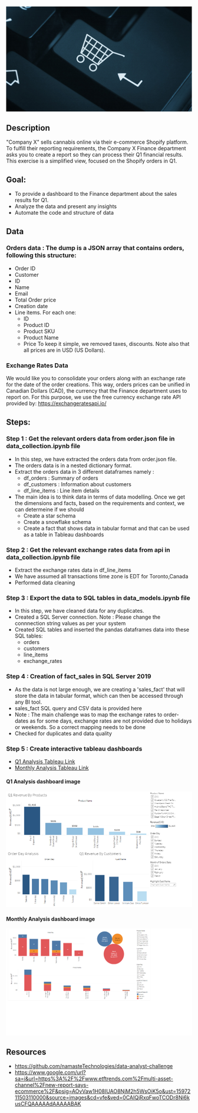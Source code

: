 ![](https://github.com/rachitj/ecommerce_transactions_project/blob/master/ecommerce-logo.jpg)

## Description
"Company X" sells cannabis online via their e-commerce Shopify platform. To fulfill their reporting requirements, the Company X Finance department asks you to create a report so they can process their Q1 financial results. This exercise is a simplified view, focused on the Shopify orders in Q1.

## Goal: 
* To provide a dashboard to the Finance department about the sales results for Q1.
* Analyze the data and present any insights
* Automate the code and structure of data

## Data
### Orders data : The dump is a JSON array that contains orders, following this structure:

* Order ID
* Customer
* ID
* Name
* Email
* Total Order price
* Creation date
* Line items. For each one:
  * ID
  * Product ID
  * Product SKU
  * Product Name
  * Price
To keep it simple, we removed taxes, discounts. Note also that all prices are in USD (US Dollars).

### Exchange Rates Data 
We would like you to consolidate your orders along with an exchange rate for the date of the order creations. This way, orders prices can be unified in Canadian Dollars (CAD), the currency that the Finance department uses to report on.
For this purpose, we use the free currency exchange rate API provided by: https://exchangeratesapi.io/

## Steps:

### Step 1 : Get the relevant orders data from order.json file in data_collection.ipynb file
* In this step, we have extracted the orders data from order.json file.
* The orders data is in a nested dictionary format.
* Extract the orders data in 3 different dataframes namely :
  * df_orders : Summary of orders
  * df_customers : Information about customers
  * df_line_items : Line item details
* The main idea is to think data in terms of data modelling. Once we get the dimensions and facts, based on the requirements and context, we can determeine if we should 
  * Create a star schema
  * Create a snowflake schema
  * Create a fact that shows data in tabular format and that can be used as a table in Tableau dashboards

### Step 2 : Get the relevant exchange rates data from api in data_collection.ipynb file
* Extract the exchange rates data in df_line_items 
* We have assumed all transactions time zone is EDT for Toronto,Canada
* Performed data cleaning

### Step 3 : Export the data to SQL tables in data_models.ipynb file
* In this step, we have cleaned data for any duplicates.
* Created a SQL Server connection. Note : Please change the connnection string values as per your system
* Created SQL tables and inserted the pandas dataframes data into these SQL tables:
  * orders
  * customers
  * line_items
  * exchange_rates
 
 ### Step 4 : Creation of fact_sales in SQL Server 2019
* As the data is not large enough, we are creating a 'sales_fact' that will store the data in tabular format, which can then be accessed through any BI tool. 
* sales_fact SQL query and CSV data is provided here
* Note : The main challenge was to map the exchange rates to order-dates as for some days, exchange rates are not provided due to holidays or weekends. So a correct mapping needs to be done
* Checked for duplicates and data quality

### Step 5 : Create interactive tableau dashboards
* [Q1 Analysis Tableau Link](https://public.tableau.com/profile/rachitjauhari#!/vizhome/e-commerce_analysis/Q1Dashboard?publish=yes)
* [Monthly Analysis Tableau Link](https://public.tableau.com/profile/rachitjauhari#!/vizhome/e-commerce_analysisMonthly/MonthlyDashboard?publish=yes)

#### Q1 Analysis dashboard image
![Q1 Analysis](https://github.com/rachitj/ecommerce_transactions_project/blob/master/q1_analysis.png)

#### Monthly Analysis dashboard image
![Monthly Analysis](https://github.com/rachitj/ecommerce_transactions_project/blob/master/monthly_analysis.png)

## Resources
* https://github.com/namasteTechnologies/data-analyst-challenge
* https://www.google.com/url?sa=i&url=https%3A%2F%2Fwww.etftrends.com%2Fmulti-asset-channel%2Fnew-report-says-ecommerce%2F&psig=AOvVaw1H08IUAO8NjM2h5WsOiK5o&ust=1597211503110000&source=images&cd=vfe&ved=0CAIQjRxqFwoTCODr8Ni6kusCFQAAAAAdAAAAABAK

